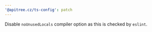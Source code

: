 ```yaml
---
'@apitree.cz/ts-config': patch
---
```


Disable `noUnusedLocals` compiler option as this is checked by `eslint`.
